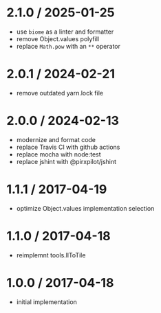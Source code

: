 
2.1.0 / 2025-01-25
==================

 * use `biome` as a linter and formatter
 * remove Object.values polyfill
 * replace `Math.pow` with an `**` operator

2.0.1 / 2024-02-21
==================

 * remove outdated yarn.lock file

2.0.0 / 2024-02-13
==================

 * modernize and format code
 * replace Travis CI with github actions
 * replace mocha with node:test
 * replace jshint with @pirxpilot/jshint

1.1.1 / 2017-04-19
==================

 * optimize Object.values implementation selection

1.1.0 / 2017-04-18
==================

 * reimplemnt tools.llToTile

1.0.0 / 2017-04-18
==================

 * initial implementation
